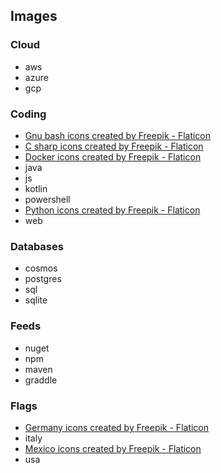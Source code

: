 
Images
------

### Cloud
- aws
- azure
- gcp

### Coding
- <a href="https://www.flaticon.com/free-icons/gnu-bash" title="gnu bash icons">Gnu bash icons created by Freepik - Flaticon</a>
- <a href="https://www.flaticon.com/free-icons/c-sharp" title="c sharp icons">C sharp icons created by Freepik - Flaticon</a>
- <a href="https://www.flaticon.com/free-icons/docker" title="docker icons">Docker icons created by Freepik - Flaticon</a>
- java
- js
- kotlin
- powershell
- <a href="https://www.flaticon.com/free-icons/python" title="python icons">Python icons created by Freepik - Flaticon</a>
- web

### Databases
- cosmos
- postgres
- sql
- sqlite

### Feeds
- nuget
- npm
- maven
- graddle

### Flags
- <a href="https://www.flaticon.com/free-icons/germany" title="germany icons">Germany icons created by Freepik - Flaticon</a>
- italy
- <a href="" title="mexico icons">Mexico icons created by Freepik - Flaticon</a>
- usa
